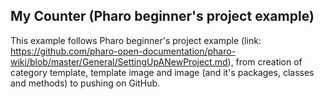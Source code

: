 ## My Counter (Pharo beginner's project example)

This example follows Pharo beginner's project example (link: https://github.com/pharo-open-documentation/pharo-wiki/blob/master/General/SettingUpANewProject.md), 
from creation of category template, template image and image (and it's packages, classes and methods) to pushing on GitHub.
